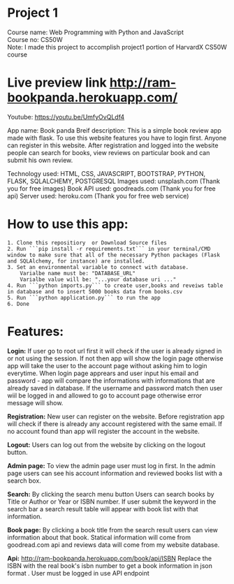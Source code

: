 # Project 1

Course name: Web Programming with Python and JavaScript <br>
Course no: CS50W <br> 
Note: I made this project to accomplish project1 portion of HarvardX CS50W course <br>

# Live preview link <a href = 'http://ram-bookpanda.herokuapp.com/' > http://ram-bookpanda.herokuapp.com/ </a>
Youtube: <a href = 'https://youtu.be/UmfyOvQLdf4'> https://youtu.be/UmfyOvQLdf4 </a>

App name: Book panda
Breif description: This is a simple book review app made with flask. To use this website features you have to login first. Anyone can register in this website. After registration and logged into the website people can search for books, view reviews on particular book and can submit his own review.

Technology used:
HTML, CSS, JAVASCRIPT, BOOTSTRAP, PYTHON, FLASK, SQLALCHEMY, POSTGRESQL
Images used:
unsplash.com (Thank you for free images)
Book API used:
goodreads.com (Thank you for free api)
Server used:
heroku.com (Thank you for free web service)

# How to use this app:

    1. Clone this repositiory  or Download Source files
    2. Run ```pip install -r requirements.txt``` in your terminal/CMD window to make sure that all of the necessary Python packages (Flask and SQLAlchemy, for instance) are installed.
    3. Set an environmental variable to connect with database.
        Varialbe name must be: "DATABASE_URL"
        Varialbe value will be: "...your database uri ..."
    4. Run ```python imports.py``` to create user,books and reveiws table in database and to insert 5000 books data from books.csv
    5. Run ```python application.py``` to run the app
    6. Done

# Features:

**Login:** If user go to root url first it will check if the user is already signed in or not using the session. If not then app will show the login page otherwise app will take the user to the account page without asking him to login everytime. When login page apprears and user input his email and password - app will compare the informations with informations that are already saved in database. If the username and password match then user wiil be logged in and  allowed to go to account page otherwise error message will show.

**Registration:** New user can register on the website. Before registration app will check if there is already any account registered with the same email. If no account found than app will register the account in the website.

**Logout:** Users can log out from the website by clicking on the logout button.

**Admin page:** To view the admin page user must log in first. In the admin page users can see his account information and reviewed books list with a search box.

**Search:** By clicking the search menu  button Users can search books by Title or Author or Year or ISBN number. If user submit the keyword in the search bar a search result table will appear with book list with that information.

**Book page:** By clicking a book title from  the search result users can view information about that book. Statical information will come from goodread.com api and reviews data will come from my website database.

**Api:** http://ram-bookpanda.herokuapp.com/book/api/ISBN  Replace the ISBN with the real book's isbn number to get a book information in json format . User must be logged in use API endpoint
